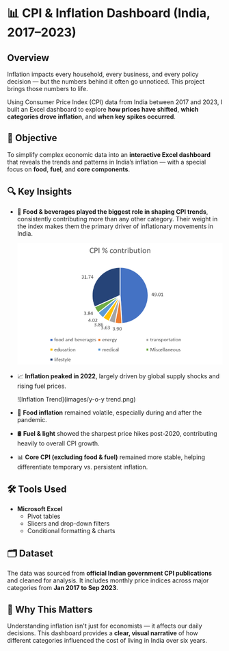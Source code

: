 # 📊 CPI & Inflation Dashboard (India, 2017–2023)

## Overview

Inflation impacts every household, every business, and every policy decision — but the numbers behind it often go unnoticed. This project brings those numbers to life.

Using Consumer Price Index (CPI) data from India between 2017 and 2023, I built an Excel dashboard to explore **how prices have shifted**, **which categories drove inflation**, and **when key spikes occurred**.

## 🎯 Objective

To simplify complex economic data into an **interactive Excel dashboard** that reveals the trends and patterns in India’s inflation — with a special focus on **food**, **fuel**, and **core components**.

## 🔍 Key Insights

- 🥦 **Food & beverages played the biggest role in shaping CPI trends**, consistently contributing more than any other category. Their weight in the index makes them the primary driver of inflationary movements in India.

  ![Food & Beverages Contribution](images/cpi_%_contribution-piechart.png)

- 📈 **Inflation peaked in 2022**, largely driven by global supply shocks and rising fuel prices.

  ![Inflation Trend](images/y-o-y trend.png)
- 🍚 **Food inflation** remained volatile, especially during and after the pandemic.
- 🛢️ **Fuel & light** showed the sharpest price hikes post-2020, contributing heavily to overall CPI growth.
- 📊 **Core CPI (excluding food & fuel)** remained more stable, helping differentiate temporary vs. persistent inflation.

## 🛠️ Tools Used

- **Microsoft Excel**
  - Pivot tables
  - Slicers and drop-down filters
  - Conditional formatting & charts

## 🗂️ Dataset

The data was sourced from **official Indian government CPI publications** and cleaned for analysis. It includes monthly price indices across major categories from **Jan 2017 to Sep 2023**.

## 🧭 Why This Matters

Understanding inflation isn't just for economists — it affects our daily decisions. This dashboard provides a **clear, visual narrative** of how different categories influenced the cost of living in India over six years.
